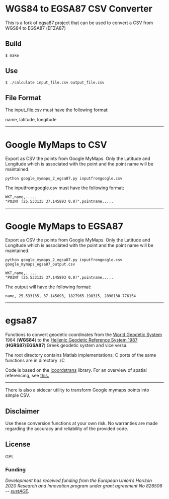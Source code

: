 # WGS84 to EGSA87 CSV Converter

This is a fork of egsa87 project that can be used to convert a CSV from WGS84 to EGSA87 (ΕΓΣΑ87)

## Build

```
$ make
```

## Use

```
$ ./calculate input_file.csv output_file.csv
```

##  File Format

The input_file.csv must have the following format:

name, latitude, longitude

-----------------------

# Google MyMaps to CSV

Export as CSV the points from Google MyMaps. Only the Latitude and Longitude which is associated with the point and the point name will be maintained.


```
python google_mymaps_2_egsa87.py inputfromgoogle.csv 
```

The inputfromgoogle.csv must have the following format:

```
WKT,name,.....
"POINT (25.533135 37.145893 0.0)",pointname,....
```


-----------------------

# Google MyMaps to EGSA87

Export as CSV the points from Google MyMaps. Only the Latitude and Longitude which is associated with the point and the point name will be maintained.

```
python google_mymaps_2_egsa87.py inputfromgoogle.csv  google_mymaps_egsa87_output.csv
```

```
WKT,name,.....
"POINT (25.533135 37.145893 0.0)",pointname,....
```

The output will have the following format:

```
name, 25.533135, 37.145893, 1827965.198315, 2890138.776154
```

-----------------------
# egsa87
Functions to convert geodetic coordinates from the [World Geodetic System](https://en.wikipedia.org/wiki/World_Geodetic_System) 1984 (**WGS84**) to the [Hellenic Geodetic Reference System 1987](https://en.wikipedia.org/wiki/Hellenic_Geodetic_Reference_System_1987) (**HGRS87/EGSA87**) Greek geodetic system and vice versa.

The root directory contains Matlab implementations; C ports of the same functions are in directory ./C

Code is based on the [icoordstrans](https://github.com/skozan/icoordstrans) library.
For an overview of spatial referencing, see [this.](https://unstats.un.org/Unsd/geoinfo/UNGEGN/docs/_data_ICAcourses/_HtmlModules/_Documents/D06/documents/D06-03_KnippersPPTeaching.pdf)

-----------------------

There is also a sidecar utility to transform Google mymaps points into simple CSV.


## Disclaimer
Use these conversion functions at your own risk. No warranties are made regarding the accuracy and reliability of the provided code. 

## License
GPL

### Funding
_Development has received funding from the European Union’s Horizon 2020 Research and Innovation program under grant agreement No 826506 -- [sustAGE](https://www.sustage.eu/)._
